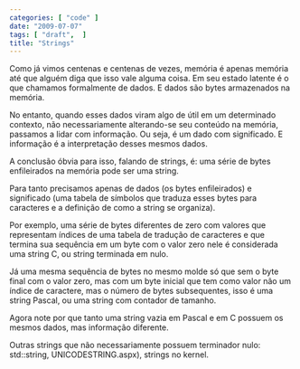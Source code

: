 ```yaml
---
categories: [ "code" ]
date: "2009-07-07"
tags: [ "draft",  ]
title: "Strings"
---
```

Como já vimos centenas e centenas de vezes, memória é apenas memória
até que alguém diga que isso vale alguma coisa. Em seu estado latente
é o que chamamos formalmente de dados. E dados são bytes armazenados
na memória.

No entanto, quando esses dados viram algo de útil em um determinado
contexto, não necessariamente alterando-se seu conteúdo na memória,
passamos a lidar com informação. Ou seja, é um dado com significado. E
informação é a interpretação desses mesmos dados.

A conclusão óbvia para isso, falando de strings, é: uma série de
bytes enfileirados na memória pode ser uma string.

Para tanto precisamos apenas de dados (os bytes enfileirados) e
significado (uma tabela de símbolos que traduza esses bytes para
caracteres e a definição de como a string se organiza).

Por exemplo, uma série de bytes diferentes de zero com valores que
representam índices de uma tabela de tradução de caracteres e que
termina sua sequência em um byte com o valor zero nele é considerada
uma string C, ou string terminada em nulo.

Já uma mesma sequência de bytes no mesmo molde só que sem o byte
final com o valor zero, mas com um byte inicial que tem como valor não
um índice de caractere, mas o número de bytes subsequentes, isso é
uma string Pascal, ou uma string com contador de tamanho.

Agora note por que tanto uma string vazia em Pascal e em C possuem os
mesmos dados, mas informação diferente.

Outras strings que não necessariamente possuem terminador nulo:
std::string, UNICODESTRING.aspx), strings no kernel.
